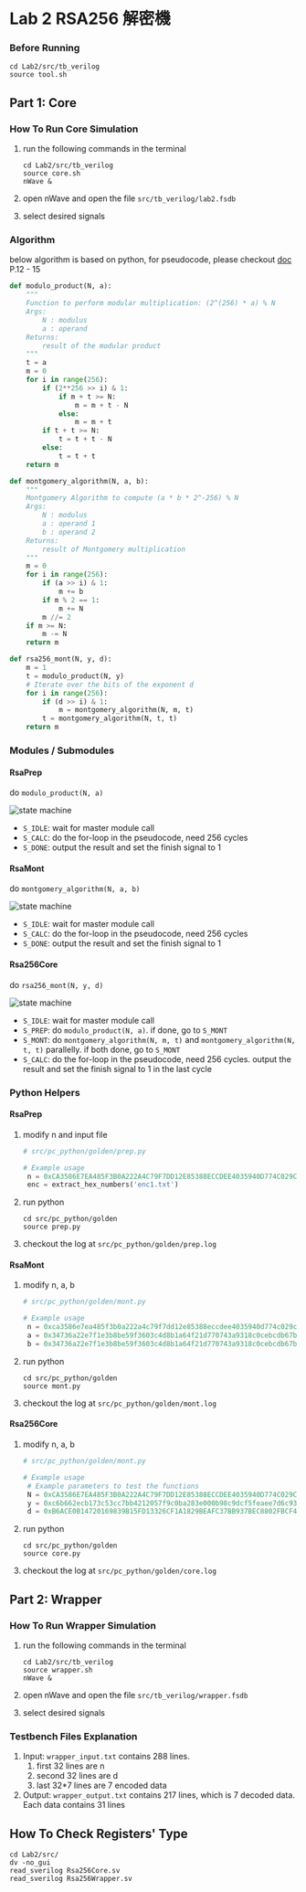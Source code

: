 # Lab 2 RSA256 解密機

### Before Running

```shell
cd Lab2/src/tb_verilog
source tool.sh
```

## Part 1: Core

### How To Run Core Simulation

1. run the following commands in the terminal
    ```shell
    cd Lab2/src/tb_verilog
    source core.sh
    nWave &
    ```

2. open nWave and open the file `src/tb_verilog/lab2.fsdb`
3. select desired signals

### Algorithm

below algorithm is based on python, for pseudocode, please checkout [doc](./doc/Lab2_lecture.pdf) P.12 - 15

```python
def modulo_product(N, a):
    """
    Function to perform modular multiplication: (2^(256) * a) % N
    Args:
        N : modulus
        a : operand
    Returns:
        result of the modular product
    """
    t = a
    m = 0
    for i in range(256):
        if (2**256 >> i) & 1:
            if m + t >= N:
                m = m + t - N
            else:
                m = m + t
        if t + t >= N:
            t = t + t - N
        else:
            t = t + t
    return m
```

```python
def montgomery_algorithm(N, a, b):
    """
    Montgomery Algorithm to compute (a * b * 2^-256) % N
    Args:
        N : modulus
        a : operand 1
        b : operand 2
    Returns:
        result of Montgomery multiplication
    """
    m = 0
    for i in range(256):
        if (a >> i) & 1:
            m += b
        if m % 2 == 1:
            m += N
        m //= 2
    if m >= N:
        m -= N
    return m
```

```python
def rsa256_mont(N, y, d):
    m = 1
    t = modulo_product(N, y)
    # Iterate over the bits of the exponent d
    for i in range(256):
        if (d >> i) & 1:
            m = montgomery_algorithm(N, m, t)
        t = montgomery_algorithm(N, t, t)
    return m
```

### Modules / Submodules

#### RsaPrep

do `modulo_product(N, a)`

![state machine](./doc/prep%20mont%20state.png)

* `S_IDLE`: wait for master module call
* `S_CALC`: do the for-loop in the pseudocode, need 256 cycles
* `S_DONE`: output the result and set the finish signal to 1

#### RsaMont

do `montgomery_algorithm(N, a, b)`

![state machine](./doc/prep%20mont%20state.png)

* `S_IDLE`: wait for master module call
* `S_CALC`: do the for-loop in the pseudocode, need 256 cycles
* `S_DONE`: output the result and set the finish signal to 1

#### Rsa256Core

do `rsa256_mont(N, y, d)`

![state machine](./doc/core.png)

* `S_IDLE`: wait for master module call
* `S_PREP`: do `modulo_product(N, a)`. if done, go to `S_MONT`
* `S_MONT`: do `montgomery_algorithm(N, m, t)` and `montgomery_algorithm(N, t, t)` parallelly. if both done, go to `S_MONT`
* `S_CALC`: do the for-loop in the pseudocode, need 256 cycles. output the result and set the finish signal to 1 in the last cycle

### Python Helpers

#### RsaPrep

1. modify n and input file
   ```python
   # src/pc_python/golden/prep.py

   # Example usage
    n = 0xCA3586E7EA485F3B0A222A4C79F7DD12E85388ECCDEE4035940D774C029CF831  # Define N as hexadecimal
    enc = extract_hex_numbers('enc1.txt')
   ```
2. run python
   ```shell
   cd src/pc_python/golden
   source prep.py
   ```
3. checkout the log at `src/pc_python/golden/prep.log`

#### RsaMont

1. modify n, a, b
   ```python
   # src/pc_python/golden/mont.py

   # Example usage
    n = 0xca3586e7ea485f3b0a222a4c79f7dd12e85388eccdee4035940d774c029cf831
    a = 0x34736a22e7f1e3b8be59f3603c4d8b1a64f21d770743a9318c0cebcdb67b1eff
    b = 0x34736a22e7f1e3b8be59f3603c4d8b1a64f21d770743a9318c0cebcdb67b1eff
   ```
2. run python
   ```shell
   cd src/pc_python/golden
   source mont.py
   ```
3. checkout the log at `src/pc_python/golden/mont.log`

#### Rsa256Core

1. modify n, a, b
   ```python
   # src/pc_python/golden/mont.py

   # Example usage
    # Example parameters to test the functions
    N = 0xCA3586E7EA485F3B0A222A4C79F7DD12E85388ECCDEE4035940D774C029CF831  # Example modulus
    y = 0xc6b662ecb173c53cc7bb4212057f9c0ba283e000b98c9dcf5feaee7d6c933dfb
    d = 0xB6ACE0B14720169839B15FD13326CF1A1829BEAFC37BB937BEC8802FBCF46BD9  # Example exponent
   ```
2. run python
   ```shell
   cd src/pc_python/golden
   source core.py
   ```
3. checkout the log at `src/pc_python/golden/core.log`

## Part 2: Wrapper

### How To Run Wrapper Simulation

1. run the following commands in the terminal
    ```shell
    cd Lab2/src/tb_verilog
    source wrapper.sh
    nWave &
    ```

2. open nWave and open the file `src/tb_verilog/wrapper.fsdb`
3. select desired signals

### Testbench Files Explanation

1. Input: `wrapper_input.txt` contains 288 lines.
   1. first 32 lines are n
   2. second 32 lines are d
   3. last 32*7 lines are 7 encoded data
2. Output: `wrapper_output.txt` contains 217 lines, which is 7 decoded data. Each data contains 31 lines

## How To Check Registers' Type

```shell
cd Lab2/src/
dv -no_gui
read_sverilog Rsa256Core.sv
read_sverilog Rsa256Wrapper.sv
```